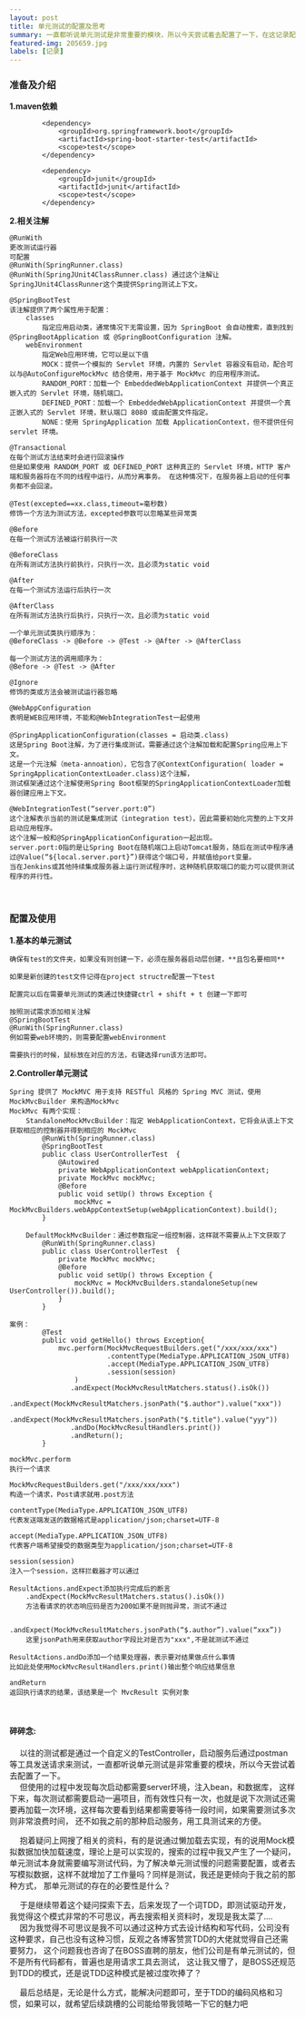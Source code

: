 ```yaml
---
layout: post
title: 单元测试的配置及思考
summary: 一直都听说单元测试是非常重要的模块，所以今天尝试着去配置了一下，在这记录配置相关介绍及后续带来的思考
featured-img: 205659.jpg
labels: [记录]
---
```


### 准备及介绍
**1.maven依赖**
```hgignore
        <dependency>
            <groupId>org.springframework.boot</groupId>
            <artifactId>spring-boot-starter-test</artifactId>
            <scope>test</scope>
        </dependency>

        <dependency>
            <groupId>junit</groupId>
            <artifactId>junit</artifactId>
            <scope>test</scope>
        </dependency>
```

**2.相关注解**  
```hgignore
@RunWith  
更改测试运行器
可配置
@RunWith(SpringRunner.class)
@RunWith(SpringJUnit4ClassRunner.class) 通过这个注解让SpringJUnit4ClassRunner这个类提供Spring测试上下文。

@SpringBootTest  
该注解提供了两个属性用于配置：
    classes
        指定应用启动类，通常情况下无需设置，因为 SpringBoot 会自动搜索，直到找到 @SpringBootApplication 或 @SpringBootConfiguration 注解。
    webEnvironment
        指定Web应用环境，它可以是以下值
        MOCK：提供一个模拟的 Servlet 环境，内置的 Servlet 容器没有启动，配合可以与@AutoConfigureMockMvc 结合使用，用于基于 MockMvc 的应用程序测试。
        RANDOM_PORT：加载一个 EmbeddedWebApplicationContext 并提供一个真正嵌入式的 Servlet 环境，随机端口。
        DEFINED_PORT：加载一个 EmbeddedWebApplicationContext 并提供一个真正嵌入式的 Servlet 环境，默认端口 8080 或由配置文件指定。
        NONE：使用 SpringApplication 加载 ApplicationContext，但不提供任何 servlet 环境。
        
@Transactional  
在每个测试方法结束时会进行回滚操作
但是如果使用 RANDOM_PORT 或 DEFINED_PORT 这种真正的 Servlet 环境，HTTP 客户端和服务器将在不同的线程中运行，从而分离事务。 在这种情况下，在服务器上启动的任何事务都不会回滚。

@Test(excepted==xx.class,timeout=毫秒数)
修饰一个方法为测试方法，excepted参数可以忽略某些异常类

@Before	
在每一个测试方法被运行前执行一次

@BeforeClass
在所有测试方法执行前执行，只执行一次，且必须为static void

@After
在每一个测试方法运行后执行一次

@AfterClass
在所有测试方法执行后执行，只执行一次，且必须为static void

一个单元测试类执行顺序为：
@BeforeClass -> @Before -> @Test -> @After -> @AfterClass

每一个测试方法的调用顺序为：
@Before -> @Test -> @After

@Ignore	
修饰的类或方法会被测试运行器忽略

@WebAppConfiguration   
表明是WEB应用环境，不能和@WebIntegrationTest一起使用

@SpringApplicationConfiguration(classes = 启动类.class)  
这是Spring Boot注解，为了进行集成测试，需要通过这个注解加载和配置Spring应用上下文。
这是一个元注解（meta-annoation），它包含了@ContextConfiguration( loader = SpringApplicationContextLoader.class)这个注解，
测试框架通过这个注解使用Spring Boot框架的SpringApplicationContextLoader加载器创建应用上下文。

@WebIntegrationTest(“server.port:0”)  
这个注解表示当前的测试是集成测试（integration test），因此需要初始化完整的上下文并启动应用程序。
这个注解一般和@SpringApplicationConfiguration一起出现。
server.port:0指的是让Spring Boot在随机端口上启动Tomcat服务，随后在测试中程序通过@Value(“${local.server.port}”)获得这个端口号，并赋值给port变量。
当在Jenkins或其他持续集成服务器上运行测试程序时，这种随机获取端口的能力可以提供测试程序的并行性。

```

<br>

### 配置及使用
**1.基本的单元测试**
```hgignore
确保有test的文件夹，如果没有则创建一下，必须在服务器启动层创建，**且包名要相同**  

如果是新创建的test文件记得在project structre配置一下test

配置完以后在需要单元测试的类通过快捷键ctrl + shift + t 创建一下即可

按照测试需求添加相关注解  
@SpringBootTest  
@RunWith(SpringRunner.class)  
例如需要web环境的，则需要配置webEnvironment

需要执行的时候，鼠标放在对应的方法，右键选择run该方法即可。  
```

**2.Controller单元测试**
```hgignore
Spring 提供了 MockMVC 用于支持 RESTful 风格的 Spring MVC 测试，使用 MockMvcBuilder 来构造MockMvc   
MockMvc 有两个实现：
    StandaloneMockMvcBuilder：指定 WebApplicationContext，它将会从该上下文获取相应的控制器并得到相应的 MockMvc
        @RunWith(SpringRunner.class)
        @SpringBootTest
        public class UserControllerTest  {
            @Autowired
            private WebApplicationContext webApplicationContext;
            private MockMvc mockMvc;
            @Before
            public void setUp() throws Exception {
                mockMvc = MockMvcBuilders.webAppContextSetup(webApplicationContext).build();
        } 
        
    DefaultMockMvcBuilder：通过参数指定一组控制器，这样就不需要从上下文获取了
        @RunWith(SpringRunner.class)
        public class UserControllerTest  {
            private MockMvc mockMvc;
            @Before
            public void setUp() throws Exception {
                mockMvc = MockMvcBuilders.standaloneSetup(new UserController()).build();
            } 
        } 

案例：
        @Test
        public void getHello() throws Exception{
            mvc.perform(MockMvcRequestBuilders.get("/xxx/xxx/xxx")
                        .contentType(MediaType.APPLICATION_JSON_UTF8)
                        .accept(MediaType.APPLICATION_JSON_UTF8)
                        .session(session)
                )
               .andExpect(MockMvcResultMatchers.status().isOk())
               .andExpect(MockMvcResultMatchers.jsonPath("$.author").value("xxx"))
               .andExpect(MockMvcResultMatchers.jsonPath("$.title").value("yyy"))
               .andDo(MockMvcResultHandlers.print())
               .andReturn();
        }
        
mockMvc.perform  
执行一个请求

MockMvcRequestBuilders.get("/xxx/xxx/xxx")  
构造一个请求，Post请求就用.post方法

contentType(MediaType.APPLICATION_JSON_UTF8)  
代表发送端发送的数据格式是application/json;charset=UTF-8

accept(MediaType.APPLICATION_JSON_UTF8)  
代表客户端希望接受的数据类型为application/json;charset=UTF-8

session(session)  
注入一个session，这样拦截器才可以通过

ResultActions.andExpect添加执行完成后的断言
    .andExpect(MockMvcResultMatchers.status().isOk())  
    方法看请求的状态响应码是否为200如果不是则抛异常，测试不通过
    
    .andExpect(MockMvcResultMatchers.jsonPath(“$.author”).value(“xxx”))   
    这里jsonPath用来获取author字段比对是否为"xxx",不是就测试不通过
    
ResultActions.andDo添加一个结果处理器，表示要对结果做点什么事情  
比如此处使用MockMvcResultHandlers.print()输出整个响应结果信息

andReturn  
返回执行请求的结果，该结果是一个 MvcResult 实例对象
```

<br>

#### 碎碎念:
&emsp; 以往的测试都是通过一个自定义的TestController，启动服务后通过postman等工具发送请求来测试，一直都听说单元测试是非常重要的模块，所以今天尝试着去配置了一下。  
&emsp; 但使用的过程中发现每次启动都需要server环境，注入bean，和数据库，
这样下来，每次测试都需要启动一遍项目，而有效性只有一次，也就是说下次测试还需要再加载一次环境，这样每次要看到结果都需要等待一段时间，如果需要测试多次则非常浪费时间，
还不如我之前的那种启动服务，用工具测试来的方便。  

&emsp; 抱着疑问上网搜了相关的资料，有的是说通过懒加载去实现，有的说用Mock模拟数据加快加载速度，理论上是可以实现的，搜索的过程中我又产生了一个疑问，
单元测试本身就需要编写测试代码，为了解决单元测试慢的问题需要配置，或者去写模拟数据，这样不就增加了工作量吗？同样是测试，我还是更倾向于我之前的那种方式，
那单元测试的存在的必要性是什么？  

&emsp; 于是继续带着这个疑问探索下去，后来发现了一个词TDD，即测试驱动开发，我觉得这个模式非常的不可思议，再去搜索相关资料时，发现是我太菜了....  
&emsp; 因为我觉得不可思议是我不可以通过这种方式去设计结构和写代码，公司没有这种要求，自己也没有这种习惯，反观之各博客赞赏TDD的大佬就觉得自己还需要努力，
这个问题我也咨询了在BOSS直聘的朋友，他们公司是有单元测试的，但不是所有代码都有，普遍也是用请求工具去测试，
这让我又懵了，是BOSS还规范到TDD的模式，还是说TDD这种模式是被过度吹捧了？

&emsp; 最后总结是，无论是什么方式，能解决问题即可，至于TDD的编码风格和习惯，如果可以，就希望后续跳槽的公司能给带我领略一下它的魅力吧



